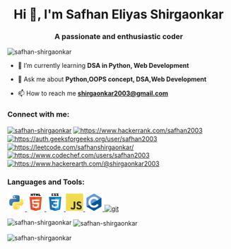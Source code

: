 <h1 align="center">Hi 👋, I'm Safhan Eliyas Shirgaonkar</h1>
<h3 align="center">A passionate and enthusiastic coder</h3>

<p align="left"> <img src="https://komarev.com/ghpvc/?username=safhan-shirgaonkar&label=Profile%20views&color=0e75b6&style=flat" alt="safhan-shirgaonkar" /> </p>

- 🌱 I’m currently learning **DSA in Python, Web Development**

- 💬 Ask me about **Python,OOPS concept, DSA,Web Development**

- 📫 How to reach me **shirgaonkar2003@gmail.com**

<h3 align="left">Connect with me:</h3>
<p align="left">
<a href="https://linkedin.com/in/safhan-shirgaonkar" target="blank"><img align="center" src="https://raw.githubusercontent.com/rahuldkjain/github-profile-readme-generator/master/src/images/icons/Social/linked-in-alt.svg" alt="safhan-shirgaonkar" height="30" width="40" /></a> <a href="https://www.hackerrank.com/https://www.hackerrank.com/safhan2003" target="blank"><img align="center" src="https://raw.githubusercontent.com/rahuldkjain/github-profile-readme-generator/master/src/images/icons/Social/hackerrank.svg" alt="https://www.hackerrank.com/safhan2003" height="30" width="40" /></a>
 <a href="https://auth.geeksforgeeks.org/user/https://auth.geeksforgeeks.org/user/safhan2003" target="blank"><img align="center" src="https://raw.githubusercontent.com/rahuldkjain/github-profile-readme-generator/master/src/images/icons/Social/geeks-for-geeks.svg" alt="https://auth.geeksforgeeks.org/user/safhan2003" height="30" width="40" /></a><a href="https://www.leetcode.com/https://leetcode.com/safhanshirgaonkar/" target="blank"><img align="center" src="https://raw.githubusercontent.com/rahuldkjain/github-profile-readme-generator/master/src/images/icons/Social/leet-code.svg" alt="https://leetcode.com/safhanshirgaonkar/" height="30" width="40" /></a>
<a href="https://www.codechef.com/users/https://www.codechef.com/users/safhan2003" target="blank"><img align="center" src="https://cdn.jsdelivr.net/npm/simple-icons@3.1.0/icons/codechef.svg" alt="https://www.codechef.com/users/safhan2003" height="30" width="40" /></a>
<a href="https://www.hackerearth.com/https://www.hackerearth.com/@shirgaonkar2003" target="blank"><img align="center" src="https://raw.githubusercontent.com/rahuldkjain/github-profile-readme-generator/master/src/images/icons/Social/hackerearth.svg" alt="https://www.hackerearth.com/@shirgaonkar2003" height="30" width="40" /></a></p>


<h3 align="left">Languages and Tools:</h3>
<p align="left"> <a href="https://www.python.org" target="_blank" rel="noreferrer"> <img src="https://raw.githubusercontent.com/devicons/devicon/master/icons/python/python-original.svg" alt="python" width="40" height="40"/> </a><a href="https://www.w3.org/html/" target="_blank" rel="noreferrer"> <img src="https://raw.githubusercontent.com/devicons/devicon/master/icons/html5/html5-original-wordmark.svg" alt="html5" width="40" height="40"/> </a> <a href="https://www.w3schools.com/css/" target="_blank" rel="noreferrer"> <img src="https://raw.githubusercontent.com/devicons/devicon/master/icons/css3/css3-original-wordmark.svg" alt="css3" width="40" height="40"/> </a>  <a href="https://developer.mozilla.org/en-US/docs/Web/JavaScript" target="_blank" rel="noreferrer"> <img src="https://raw.githubusercontent.com/devicons/devicon/master/icons/javascript/javascript-original.svg" alt="javascript" width="40" height="40"/> </a>  
<a href="https://www.cprogramming.com/" target="_blank" rel="noreferrer"> <img src="https://raw.githubusercontent.com/devicons/devicon/master/icons/c/c-original.svg" alt="c" width="40" height="40"/> </a> <a href="https://git-scm.com/" target="_blank" rel="noreferrer"> <img src="https://www.vectorlogo.zone/logos/git-scm/git-scm-icon.svg" alt="git" width="40" height="40"/> </a></p>

<p><img align="left" src="https://github-readme-stats.vercel.app/api/top-langs?username=safhan-shirgaonkar&show_icons=true&hide_border=true&cache_seconds=1800&locale=en&layout=compact" alt="safhan-shirgaonkar" /></p>

<p>&nbsp;<img align="center" src="https://github-readme-stats.vercel.app/api?username=safhan-shirgaonkar&show_icons=true&locale=en" alt="safhan-shirgaonkar" /></p>

<p><img align="center" src="https://github-readme-streak-stats.herokuapp.com/?user=safhan-shirgaonkar&" alt="safhan-shirgaonkar" /></p>

